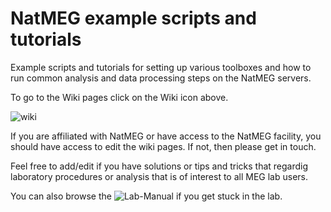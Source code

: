 # NatMEG example scripts and tutorials
Example scripts and tutorials for setting up various toolboxes and how to run common analysis and data processing steps on the NatMEG servers.

To go to the Wiki pages click on the Wiki icon above.

![wiki](https://github.com/natmegsweden/NatMEG_Wiki/blob/main/wiki_images/wiki.png)

If you are affiliated with NatMEG or have access to the NatMEG facility, you should have access to edit the wiki pages. If not, then please get in touch.

Feel free to add/edit if you have solutions or tips and tricks that regardig laboratory procedures or analysis that is of interest to all MEG lab users.

You can also browse the ![Lab-Manual](https://github.com/natmegsweden/NatMEG_Wiki/wiki/Lab-Manual) if you get stuck in the lab.
